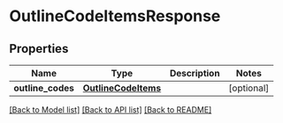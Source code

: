 # OutlineCodeItemsResponse

## Properties
Name | Type | Description | Notes
------------ | ------------- | ------------- | -------------
**outline_codes** | [**OutlineCodeItems**](OutlineCodeItems.md) |  | [optional] 

[[Back to Model list]](../README.md#documentation-for-models) [[Back to API list]](../README.md#documentation-for-api-endpoints) [[Back to README]](../README.md)


